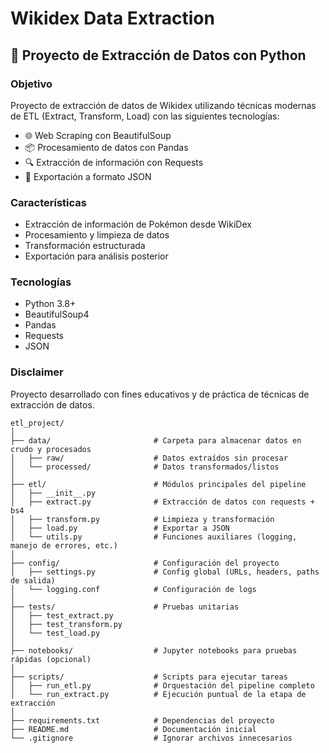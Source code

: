 # Wikidex Data Extraction

## 🐍 Proyecto de Extracción de Datos con Python

### Objetivo
Proyecto de extracción de datos de Wikidex utilizando técnicas modernas de ETL (Extract, Transform, Load) con las siguientes tecnologías:

- 🌐 Web Scraping con BeautifulSoup
- 📦 Procesamiento de datos con Pandas
- 🔍 Extracción de información con Requests
- 📄 Exportación a formato JSON

### Características
- Extracción de información de Pokémon desde WikiDex
- Procesamiento y limpieza de datos
- Transformación estructurada
- Exportación para análisis posterior

### Tecnologías
- Python 3.8+
- BeautifulSoup4
- Pandas
- Requests
- JSON

### Disclaimer
Proyecto desarrollado con fines educativos y de práctica de técnicas de extracción de datos.


```
etl_project/
│
├── data/                       # Carpeta para almacenar datos en crudo y procesados
│   ├── raw/                    # Datos extraídos sin procesar
│   └── processed/              # Datos transformados/listos
│
├── etl/                        # Módulos principales del pipeline
│   ├── __init__.py
│   ├── extract.py              # Extracción de datos con requests + bs4
│   ├── transform.py            # Limpieza y transformación
│   ├── load.py                 # Exportar a JSON
│   └── utils.py                # Funciones auxiliares (logging, manejo de errores, etc.)
│
├── config/                     # Configuración del proyecto
│   ├── settings.py             # Config global (URLs, headers, paths de salida)
│   └── logging.conf            # Configuración de logs
│
├── tests/                      # Pruebas unitarias
│   ├── test_extract.py
│   ├── test_transform.py
│   └── test_load.py
│
├── notebooks/                  # Jupyter notebooks para pruebas rápidas (opcional)
│
├── scripts/                    # Scripts para ejecutar tareas
│   ├── run_etl.py              # Orquestación del pipeline completo
│   └── run_extract.py          # Ejecución puntual de la etapa de extracción
│
├── requirements.txt            # Dependencias del proyecto
├── README.md                   # Documentación inicial
└── .gitignore                  # Ignorar archivos innecesarios
```